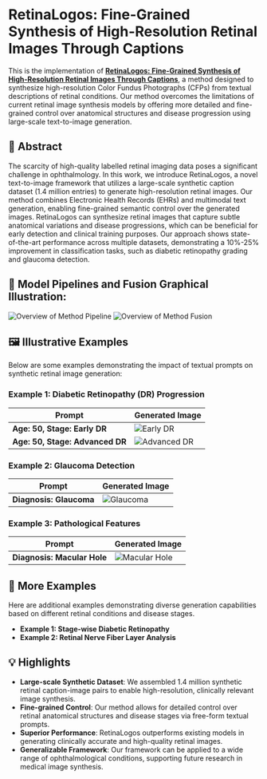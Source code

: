 # RetinaLogos: Fine-Grained Synthesis of High-Resolution Retinal Images Through Captions

This is the implementation of **[RetinaLogos: Fine-Grained Synthesis of High-Resolution Retinal Images Through Captions](#)**, a method designed to synthesize high-resolution Color Fundus Photographs (CFPs) from textual descriptions of retinal conditions. Our method overcomes the limitations of current retinal image synthesis models by offering more detailed and fine-grained control over anatomical structures and disease progression using large-scale text-to-image generation.

## 🌟 Abstract

The scarcity of high-quality labelled retinal imaging data poses a significant challenge in ophthalmology. In this work, we introduce RetinaLogos, a novel text-to-image framework that utilizes a large-scale synthetic caption dataset (1.4 million entries) to generate high-resolution retinal images. Our method combines Electronic Health Records (EHRs) and multimodal text generation, enabling fine-grained semantic control over the generated images. RetinaLogos can synthesize retinal images that capture subtle anatomical variations and disease progressions, which can be beneficial for early detection and clinical training purposes. Our approach shows state-of-the-art performance across multiple datasets, demonstrating a 10%-25% improvement in classification tasks, such as diabetic retinopathy grading and glaucoma detection.

## 🚀 Model Pipelines and Fusion Graphical Illustration:

![Overview of Method Pipeline](./path/to/your/pipeline_image.png)
![Overview of Method Fusion](./path/to/your/fusion_image.png)

## 🖼️ Illustrative Examples

Below are some examples demonstrating the impact of textual prompts on synthetic retinal image generation:

### Example 1: Diabetic Retinopathy (DR) Progression
| Prompt | Generated Image |
| --- | --- |
| **Age: 50, Stage: Early DR** | ![Early DR](./path/to/early_dr_image.png) |
| **Age: 50, Stage: Advanced DR** | ![Advanced DR](./path/to/advanced_dr_image.png) |

### Example 2: Glaucoma Detection
| Prompt | Generated Image |
| --- | --- |
| **Diagnosis: Glaucoma** | ![Glaucoma](./path/to/glaucoma_image.png) |

### Example 3: Pathological Features
| Prompt | Generated Image |
| --- | --- |
| **Diagnosis: Macular Hole** | ![Macular Hole](./path/to/macular_hole_image.png) |

## 🎉 More Examples
Here are additional examples demonstrating diverse generation capabilities based on different retinal conditions and disease stages.

- **Example 1: Stage-wise Diabetic Retinopathy**
- **Example 2: Retinal Nerve Fiber Layer Analysis**

## 💡 Highlights

- **Large-scale Synthetic Dataset**: We assembled 1.4 million synthetic retinal caption-image pairs to enable high-resolution, clinically relevant image synthesis.
- **Fine-grained Control**: Our method allows for detailed control over retinal anatomical structures and disease stages via free-form textual prompts.
- **Superior Performance**: RetinaLogos outperforms existing models in generating clinically accurate and high-quality retinal images.
- **Generalizable Framework**: Our framework can be applied to a wide range of ophthalmological conditions, supporting future research in medical image synthesis.
